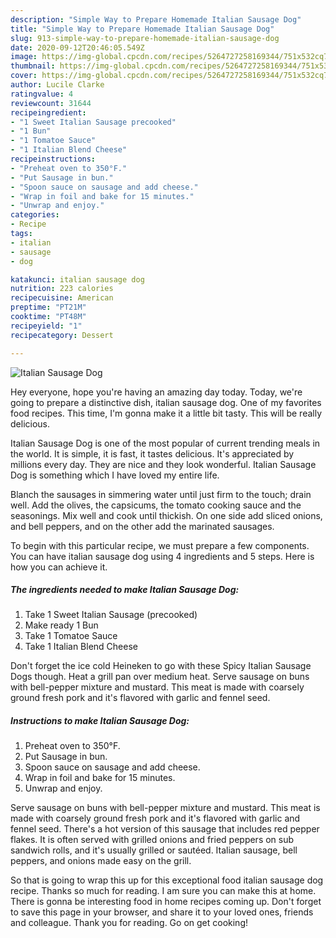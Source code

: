 ```yaml
---
description: "Simple Way to Prepare Homemade Italian Sausage Dog"
title: "Simple Way to Prepare Homemade Italian Sausage Dog"
slug: 913-simple-way-to-prepare-homemade-italian-sausage-dog
date: 2020-09-12T20:46:05.549Z
image: https://img-global.cpcdn.com/recipes/5264727258169344/751x532cq70/italian-sausage-dog-recipe-main-photo.jpg
thumbnail: https://img-global.cpcdn.com/recipes/5264727258169344/751x532cq70/italian-sausage-dog-recipe-main-photo.jpg
cover: https://img-global.cpcdn.com/recipes/5264727258169344/751x532cq70/italian-sausage-dog-recipe-main-photo.jpg
author: Lucile Clarke
ratingvalue: 4
reviewcount: 31644
recipeingredient:
- "1 Sweet Italian Sausage precooked"
- "1 Bun"
- "1 Tomatoe Sauce"
- "1 Italian Blend Cheese"
recipeinstructions:
- "Preheat oven to 350°F."
- "Put Sausage in bun."
- "Spoon sauce on sausage and add cheese."
- "Wrap in foil and bake for 15 minutes."
- "Unwrap and enjoy."
categories:
- Recipe
tags:
- italian
- sausage
- dog

katakunci: italian sausage dog 
nutrition: 223 calories
recipecuisine: American
preptime: "PT21M"
cooktime: "PT48M"
recipeyield: "1"
recipecategory: Dessert

---
```



![Italian Sausage Dog](https://img-global.cpcdn.com/recipes/5264727258169344/751x532cq70/italian-sausage-dog-recipe-main-photo.jpg)

Hey everyone, hope you're having an amazing day today. Today, we're going to prepare a distinctive dish, italian sausage dog. One of my favorites food recipes. This time, I'm gonna make it a little bit tasty. This will be really delicious.

Italian Sausage Dog is one of the most popular of current trending meals in the world. It is simple, it is fast, it tastes delicious. It's appreciated by millions every day. They are nice and they look wonderful. Italian Sausage Dog is something which I have loved my entire life.

Blanch the sausages in simmering water until just firm to the touch; drain well. Add the olives, the capsicums, the tomato cooking sauce and the seasonings. Mix well and cook until thickish. On one side add sliced onions, and bell peppers, and on the other add the marinated sausages.


To begin with this particular recipe, we must prepare a few components. You can have italian sausage dog using 4 ingredients and 5 steps. Here is how you can achieve it.

<!--inarticleads1-->

##### The ingredients needed to make Italian Sausage Dog:

1. Take 1 Sweet Italian Sausage (precooked)
1. Make ready 1 Bun
1. Take 1 Tomatoe Sauce
1. Take 1 Italian Blend Cheese


Don&#39;t forget the ice cold Heineken to go with these Spicy Italian Sausage Dogs though. Heat a grill pan over medium heat. Serve sausage on buns with bell-pepper mixture and mustard. This meat is made with coarsely ground fresh pork and it&#39;s flavored with garlic and fennel seed. 

<!--inarticleads2-->

##### Instructions to make Italian Sausage Dog:

1. Preheat oven to 350°F.
1. Put Sausage in bun.
1. Spoon sauce on sausage and add cheese.
1. Wrap in foil and bake for 15 minutes.
1. Unwrap and enjoy.


Serve sausage on buns with bell-pepper mixture and mustard. This meat is made with coarsely ground fresh pork and it&#39;s flavored with garlic and fennel seed. There&#39;s a hot version of this sausage that includes red pepper flakes. It is often served with grilled onions and fried peppers on sub sandwich rolls, and it&#39;s usually grilled or sautéed. Italian sausage, bell peppers, and onions made easy on the grill. 

So that is going to wrap this up for this exceptional food italian sausage dog recipe. Thanks so much for reading. I am sure you can make this at home. There is gonna be interesting food in home recipes coming up. Don't forget to save this page in your browser, and share it to your loved ones, friends and colleague. Thank you for reading. Go on get cooking!
